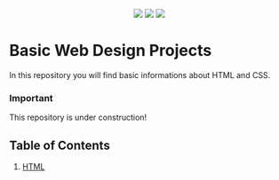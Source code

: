 <!-- PROJECT SHIELDS -->
<p align="center">
    <a href="https://github.com/badges/shields/graphs/contributors" alt="Contributors">
        <img src="https://img.shields.io/github/contributors/patricia-ternes/Basic_WebDesign_Projects?color=%2366FFC3&logo=GitHub&logoColor=%2366FFC3&style=for-the-badge" /></a>
     <a href="https://github.com/patricia-ternes/Basic_WebDesign_Projects/blob/main/LICENSE" alt="License">
        <img src="https://img.shields.io/github/license/patricia-ternes/Basic_WebDesign_Projects?color=FFB3BC&style=for-the-badge" /></a>
    <a href="https://linkedin.com/in/patricia-ternes/"  alt="LinkedIn">
        <img src="https://img.shields.io/badge/-LinkedIn-black.svg?style=for-the-badge&logo=linkedin&colorB=555&logoColor=99F4FB" /></a>
</p>

# Basic Web Design Projects

In this repository you will find basic informations about HTML and CSS.

### Important

This repository is under construction!

## Table of Contents
1. [HTML](https://github.com/patricia-ternes/Basic_WebDesign_Projects/tree/main/01-HTML)